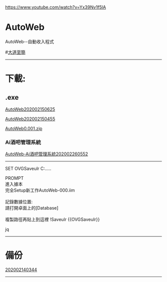 https://www.youtube.com/watch?v=Yx39Nv1f5lA





# AutoWeb
AutoWeb--自動收入程式


#[大道至簡]()

---

# 下載:

## .exe

[AutoWeb202002150625](https://mega.nz/#!EZgjSShB!l1Ve8ZN-z4vl1n0yzAjZqc1oTZUMYh3OUHx3NeHFb5w)

[AutoWeb202002150455](https://mega.nz/#!5FAg2I4D!lbNyuvPRZBBL7O2W04-u62SbfG09wA87Ksj7_hDYkew)

[AutoWeb0.001.zip](http://bit.ly/2UH90xS)



### Ai酒吧管理系統

[AutoWeb-Ai酒吧管理系統202002260552](https://mega.nz/#!JJ5DnAqA!mAeb5hX5qMrKA-0gEdfzkvZfTWqu17i3IhuxTL1RAOU)






---




SET OVGSaveulr C:\.....

PROMPT <BR>進入據本<BR>完全Setup新工作<SP>AutoWeb-000.iim<BR><BR>記錄數據位置:<BR>請打開卓面上的[Database]<BR><BR>複製路徑再貼上到這裡 !Saveulr  {{OVGSaveulr}}


jq

---




# 備份


[202002140344](https://mega.nz/#!kBYywQDJ!kOZNnzMMMmMLbrzBue6VK65Mmyv42zK9YCkionI2wwI)

---

